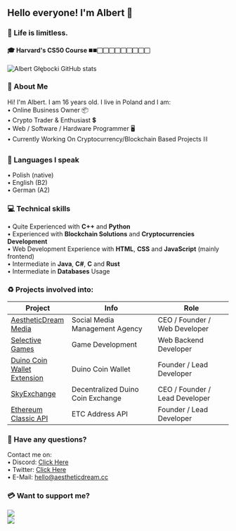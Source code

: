 <!--
      .o8                                      .o8                        
     "888                                     "888                        
 .oooo888   .ooooo.  oooo    ooo          .oooo888   .ooooo.  oooo    ooo 
d88' `888  d88' `88b  `88b..8P'          d88' `888  d88' `88b  `88.  .8'  
888   888  888   888    Y888'    8888888 888   888  888ooo888   `88..8'   
888   888  888   888  .o8"'88b           888   888  888    .o    `888'    
`Y8bod88P" `Y8bod8P' o88'   888o         `Y8bod88P" `Y8bod8P'     `8'     
-->

## Hello everyone! I'm Albert 👋
### 🎈 Life is limitless.
#### 🎓 Harvard's CS50 Course <sub><sup>⬛️⬛️⬜️⬜️⬜️⬜️⬜️⬜️⬜️⬜️⬜️</sup></sub>
![Albert Głębocki GitHub stats](https://github-readme-stats.vercel.app/api?username=dox-dev&show_icons=true&title_color=ffffff&text_color=ffffff&icon_color=ffc0cb&bg_color=282828&hide_border=1&custom_title=Albert%20Głębocki%20-%20Stats)

### 🖤 About **Me**
Hi! I'm Albert. I am 16 years old. I live in Poland and I am:<br>
&bull; Online Business Owner 📦<br>
&bull; Crypto Trader & Enthusiast 💲<br>
&bull; Web / Software / Hardware Programmer 🖥<br>
&bull; Currently Working On Cryptocurrency/Blockchain Based Projects ⛓<br>

### 🏴 Languages I speak
&bull; Polish (native)<br>
&bull; English (B2)<br>
&bull; German (A2)

### 💻 Technical skills
&bull; Quite Experienced with **C++** and **Python**<br>
&bull; Experienced with **Blockchain Solutions** and **Cryptocurrencies Development**<br>
&bull; Web Development Experience with **HTML**, **CSS** and **JavaScript** (mainly frontend)<br>
&bull; Intermediate in **Java**, **C#**, **C** and **Rust**<br>
&bull; Intermediate in **Databases** Usage<br>

### ♻ Projects involved into:
| Project | Info | Role |
|-------------------------------------------------------|------------------------------------------------------------------------------------------------|-----------------------------------------------------------|
| [AestheticDream<br>Media](https://aestheticdream.cc) | Social Media Management Agency | CEO / Founder / Web Developer |
| [Selective<br>Games](https://selectivegames.pl) | Game Development | Web Backend Developer |
| [Duino Coin<br>Wallet Extension](https://github.com/dox-dev/duino-coin-wallet) | Duino Coin Wallet | Founder / Lead Developer |
| [SkyExchange](https://www.skyexchange.ga) | Decentralized Duino Coin Exchange | CEO / Founder / Lead Developer |
| [Ethereum<br>Classic API](https://github.com/dox-dev/etc-address-api) | ETC Address API | Founder / Lead Developer |

### 📩 Have any questions?
Contact me on:<br>
&bull;&nbsp;Discord: <a href="https://discordapp.com/users/598511690253860886">Click Here</a><br>
&bull;&nbsp;Twitter: <a href="https://twitter.com/messages/compose?recipient_id=1247822182731919360">Click Here</a><br>
&bull;&nbsp;E-Mail: <a href="mailto:hello@aestheticdream.cc">hello@aestheticdream.cc</a>

### 💳 Want to support me?
[![](https://i.ibb.co/R67G2Jc/rsz-donate.png)](https://www.paypal.com/donate/?hosted_button_id=DEUL7QC4ZZQSJ)<br>
[![](https://i.ibb.co/b7dhDc4/cryptodonate.png)](https://dox-dev.github.io/crypto-donate/)
